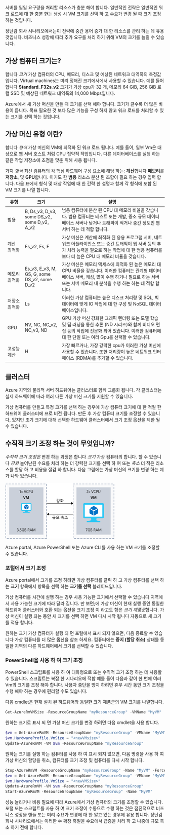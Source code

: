 서버를 일일 요구량을 처리할 리소스가 충분 해야 합니다. 일반적인 전략은 일반적인 워크 로드에 대 한 충분 한는 생성 시 VM 크기를 선택 하 고 수요가 변경 될 때 크기 조정 하는 것입니다.

장난감 회사 시나리오에서는이 전략에 중간 용어 증가 대 한 리소스를 관리 하는 데 유용 것입니다. 비즈니스 성장에 따라 추가 요구를 처리 하기 위해 VM의 크기를 늘릴 수 있습니다.

## <a name="what-is-virtual-machine-size"></a>가상 컴퓨터 크기는?

합니다 _크기_ 가상 컴퓨터의 CPU, 메모리, 디스크 및 예상된 네트워크 대역폭의 측정값입니다. Virtual machines는 미리 정해진 크기에서에서 사용할 수 있습니다. 예를 들어 합니다 **Standard_F32s_v2** 크기가 가상 cpu가 32 개, 메모리 64 GiB, 256 GiB 로컬 SSD 및 예상된 네트워크 대역폭의 14,000 Mbps입니다.

Azure에서 새 가상 머신을 만들 때 크기를 선택 해야 합니다. 크기가 클수록 더 많은 비용이 듭니다. 목표 필요한 것 보다 많은 기능을 구성 하지 않고 워크 로드를 처리할 수 있는 크기를 선택 하는 것입니다.

## <a name="what-is-virtual-machine-type"></a>가상 머신 유형 이란?

합니다 _형식_ 가상 머신의 VM에 최적화 된 워크 로드 됩니다. 예를 들어, 일부 Vm은 대상으로 웹 서버 호스트 처럼 CPU 집약적 작업입니다. 다른 데이터베이스를 실행 하는 같은 작업 저장소에 초점을 맞춘 위해 사용 됩니다.

가지 _형식_ 최신 컴퓨터의 각 핵심 하드웨어 구성 요소에 해당 하는: **계산**합니다 **메모리**를 **저장소**, 및  **GPU**합니다. 이기도 한 **범용** 리소스 분산 된 조합이 필요 하는 경우 입력 합니다. 다음 표에서 형식 및 대상 작업에 대 한 간략 한 설명과 함께 각 형식에 포함 된 VM 크기를 나열 합니다.

|유형|크기|설명|
|---|---|---|
|범용|B, Ds_v3, D_v3, some DS_v2, some D_v2, A_v2|범용 컴퓨터에 분산 된 CPU 대 메모리 비율을 갖습니다. 범용 컴퓨터는 테스트 또는 개발, 중소 규모 데이터베이스 서버나 낮거나 트래픽이 적거나 중간 정도인 웹 서버 하는 데 적합 합니다.|
|계산 최적화|Fs_v2, Fs, F|가상 머신은 계산에 최적화 된 응용 프로그램 서버, 네트워크 어플라이언스 또는 중간 트래픽이 웹 서버 등의 추가 처리 능력을 필요로 하는 작업에 대 한 범용 컴퓨터를 보다 더 높은 CPU 대 메모리 비율을 갖습니다.|
|메모리 최적화|Es_v3, E_v3, M, GS, G, some DS_v2, some D_v2|가상 머신은 메모리 액세스에 최적화 된 높은 메모리 대 CPU 비율을 갖습니다. 이러한 컴퓨터는 관계형 데이터베이스 서버, 캐싱, 많이 수행 하거나 필요로 하는 서버 또는 서버 메모리 내 분석을 수행 하는 하는 데 적합 합니다.|
|저장소 최적화|Ls|이러한 가상 컴퓨터는 높은 디스크 처리량 및 SQL, 빅 데이터에 맞게 IO 작업에 대 한 구성 및 NoSQL 데이터베이스입니다.|
|GPU|NV, NC, NC_v2, NC_v3, ND|GPU 가상 머신 강화한 그래픽 렌더링 또는 모델 학습 및 딥 러닝을 통한 추론 (ND 시리즈)와 함께 비디오 편집 등의 작업에 전문화 되어 있습니다. 이러한 컴퓨터에 대 한 단일 또는 여러 Gpu를 선택할 수 있습니다.|
|고성능 계산|H|가장 빠르거나, 가장 강력한 cpu가 이러한 가상 머신에 사용할 수 있습니다. 또한 처리량이 높은 네트워크 인터페이스 (RDMA)를 추가할 수 있습니다.|

## <a name="clusters"></a>클러스터

Azure 지역의 물리적 서버 하드웨어는 클러스터로 함께 그룹화 됩니다. 각 클러스터는 실제 하드웨어에 따라 여러 다른 가상 머신 크기를 지원할 수 있습니다.

가상 컴퓨터를 만들고 특정 크기를 선택 하는 경우에 가상 컴퓨터 크기에 대 한 적절 한 하드웨어 클러스터에 프로 비전 됩니다. 만든 후 가상 컴퓨터 크기를 조정할 수 있습니다, 있지만 초기 크기에 대해 선택한 하드웨어 클러스터에서 크기 조정 옵션을 제한 될 수 있습니다.

## <a name="what-is-vertical-scaling"></a>수직적 크기 조정 하는 것이 무엇입니까?

_수직적 크기 조정은_ 변경 하는 과정은 합니다 _크기_ 가상 컴퓨터의 합니다. 할 수 있습니다 _강화_ 늘어난된 수요를 처리 하는 더 강력한 크기를 선택 하 여 또는 _축소_ 더 적은 리소스를 할당 하 고 비용을 절감 하 합니다. 다음 그림에는 가상 머신의 크기를 변경 하는 예가 나와 있습니다.

![수직 확장 및 성능 기능을 변경 하려면 가상 머신의 규모 축소를 보여 주는 예시입니다.](../media/2-ScaleUpDown.png)

Azure portal, Azure PowerShell 또는 Azure CLI를 사용 하는 VM 크기를 조정할 수 있습니다.

### <a name="resize-in-the-portal"></a>포털에서 크기 조정

Azure portal에서 크기를 조정 하려면 가상 컴퓨터를 클릭 하 고 가상 컴퓨터를 선택 하는 **크기** 항목에서 항목을 선택 하는 **크기를 선택** 블레이드입니다. 

가상 컴퓨터를 시간에 실행 하는 경우 사용 가능한 크기에서 선택할 수 있습니다 지역에서 사용 가능한 크기에 따라 달라 집니다. 만 보면;에 가상 머신이 현재 실행 중인 동일한 하드웨어 클러스터와 호환 되는 옵션을 크기 조정 이 라고도 함은 *크기 제품군*합니다. 가상 머신이 실행 되는 동안 새 크기를 선택 하면 VM 다시 시작 됩니다 자동으로 새 크기를 적용 합니다.

원하는 크기 가상 컴퓨터가 실행 되 면 포털에서 표시 되지 않으면, 다음 종료할 수 있습니다 가상 컴퓨터를 더 많은 옵션을 참조 하세요. 컴퓨터에는 **중지 (할당 취소)** 상태를 동일한 지역의 다른 하드웨어에서 크기를 선택할 수 있습니다.

### <a name="resize-with-powershell"></a>PowerShell을 사용 하 여 크기 조정

PowerShell 스크립트를 사용 하 여 대화형으로 또는 수직적 크기 조정 하는 데 사용할 수 있습니다. 스크립트는 복잡 한 시나리오에 적합 예를 들어 다음과 같이 한 번에 여러 Vm의 크기를 조정 해야 합니다. 사용자 중단을 방지 하려면 휴무 시간 동안 크기 조정을 수행 해야 하는 경우에 편리할 수도 있습니다.

다음 cmdlet은 현재 설치 된 하드웨어와 동일한 크기 제품군의 VM 크기를 나열합니다.

```PowerShell
Get-AzureRmVMSize -ResourceGroupName "myResourceGroup" -VMName "MyVM"
```

원하는 크기로 표시 되 면 가상 머신 크기를 변경 하려면 다음 cmdlet을 사용 합니다.

```PowerShell
$vm = Get-AzureRmVM -ResourceGroupName "myResourceGroup" -VMName "MyVM"
$vm.HardwareProfile.VmSize = "<newVMsize>"
Update-AzureRmVM -VM $vm -ResourceGroupName "myResourceGroup"
```

원하는 크기를 실행 하는 컴퓨터를 사용 하 여 표시 되지 않으면, 다음 명령을 사용 하 여 가상 머신의 할당을 취소, 컴퓨터를 크기 조정 및 컴퓨터를 다시 시작 합니다.

```PowerShell
Stop-AzureRmVM -ResourceGroupName "myResourceGroup" -Name "MyVM" -Force
$vm = Get-AzureRmVM -ResourceGroupName "myResourceGroup" -VMName "MyVM"
$vm.HardwareProfile.VmSize = "<newVMSize>"
Update-AzureRmVM -VM $vm -ResourceGroupName "myResourceGroup"
Start-AzureRmVM -ResourceGroupName "myResourceGroup" -Name "MyVM"
```

성능 늘리거나 비용 필요에 따라 Azure에서 가상 컴퓨터의 크기를 조정할 수 있습니다. 포털 또는 스크립트를 사용 하 여 크기 조정이 수동으로 수행 하는 것은 점진적으로 비즈니스 성장을 핸들 또는 미리 수요가 변경에 대 한 알고 있는 경우에 유용 합니다. 장난감 회사 시나리오에서는 이러한 수 확장 휴일을 수요에서 급증을 처리 하 고 나중에 규모 축소 하기 전에 합니다.
